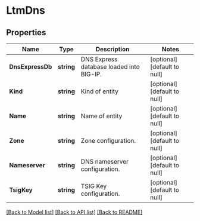 # LtmDns

## Properties
Name | Type | Description | Notes
------------ | ------------- | ------------- | -------------
**DnsExpressDb** | **string** | DNS Express database loaded into BIG-IP. | [optional] [default to null]
**Kind** | **string** | Kind of entity | [optional] [default to null]
**Name** | **string** | Name of entity | [optional] [default to null]
**Zone** | **string** | Zone configuration. | [optional] [default to null]
**Nameserver** | **string** | DNS nameserver configuration. | [optional] [default to null]
**TsigKey** | **string** | TSIG Key configuration. | [optional] [default to null]

[[Back to Model list]](../README.md#documentation-for-models) [[Back to API list]](../README.md#documentation-for-api-endpoints) [[Back to README]](../README.md)


